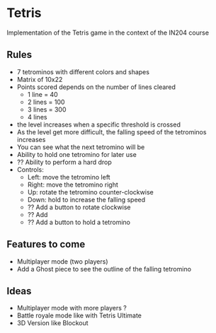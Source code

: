 # Tetris

Implementation of the Tetris game in the context of the IN204 course

## Rules
- 7 tetrominos with different colors and shapes
- Matrix of 10x22
- Points scored depends on the number of lines cleared
    - 1 line = 40
    - 2 lines = 100
    - 3 lines = 300
    - 4 lines
- the level increases when a specific threshold is crossed
- As the level get more difficult, the falling speed of the tetrominos increases
- You can see what the next tetromino will be
- Ability to hold one tetromino for later use
- ?? Ability to perform a hard drop
- Controls:
    - Left: move the tetromino left
    - Right: move the tetromino right
    - Up: rotate the tetromino counter-clockwise
    - Down: hold to increase the falling speed
    - ?? Add a button to rotate clockwise
    - ?? Add
    - ?? Add a button to hold a tetromino



## Features to come
- Multiplayer mode (two players)
- Add a Ghost piece to see the outline of the falling tetromino

## Ideas
- Multiplayer mode with more players ?
- Battle royale mode like with Tetris Ultimate
- 3D Version like Blockout

